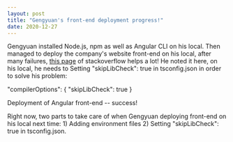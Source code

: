 ```yaml
---
layout: post
title: "Gengyuan's front-end deployment progress!"
date: 2020-12-27
---
```


Gengyuan installed Node.js, npm as well as Angular CLI on his local. Then managed to deploy the company's website front-end on his local, after many failures, [this page](https://stackoverflow.com/questions/60092642/ts1086-an-accessor-cannot-be-declared-in-ambient-context) of stackoverflow helps a lot! He noted it here, on his local, he needs to Setting "skipLibCheck": true in tsconfig.json in order to solve his problem:

"compilerOptions": {
    "skipLibCheck": true
}

Deployment of Angular front-end -- success!

Right now, two parts to take care of when Gengyuan deploying front-end on his local next time: 1) Adding environment files 2) Setting "skipLibCheck": true in tsconfig.json.
